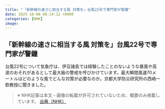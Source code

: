 ```yaml
---
title: "「新幹線の速さに相当する風 対策を」台風22号で専門家が警鐘"
date: 2025-10-08 08:14:12 +0900
categories: [NHK]
image: 
---
```

## 「新幹線の速さに相当する風 対策を」台風22号で専門家が警鐘

台風22号について気象庁は、伊豆諸島では経験したことのないような暴風や高波のおそれがあるとして最大級の警戒を呼びかけています。最大瞬間風速70メートルはどのような風でどんな対策が必要なのか。京都大学防災研究所の西嶋一欽教授に聞きました。

> ※ NHK記事は本文・画像の転載が許可されていないため、概要のみ掲載しています。
[出典（NHK）](http://www3.nhk.or.jp/news/html/20251008/k10014944621000.html)
